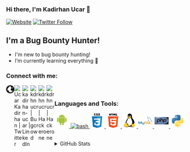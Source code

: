 ### Hi there, I'm Kadirhan Ucar 👋

[![Website](https://img.shields.io/website?label=kdrhnucr.github.io&style=for-the-badge&url=https%3A%2F%2Fkdrhnucr.github.io)](https://kdrhnucr.github.io)
[![Twitter Follow](https://img.shields.io/twitter/follow/UcarKadirhan?color=1DA1F2&label=FOLLOW%20%40UcarKadirhan&style=for-the-badge)](https://twitter.com/intent/follow?original_referer=https%3A%2F%2Fgithub.com%2Fkdrhnucr&screen_name=UcarKadirhan)

## I'm a Bug Bounty Hunter!

- I'm new to bug bounty hunting!
- I’m currently learning everything 🤣

### Connect with me:

[<img align="left" alt="kdrhnucr.github.io" width="22px" src="https://raw.githubusercontent.com/iconic/open-iconic/master/svg/globe.svg" />][website]
[<img align="left" alt="UcarKadirhan | Twitter" width="22px" src="https://cdn.jsdelivr.net/npm/simple-icons@5.18.0/icons/twitter.svg" />][twitter]
[<img align="left" alt="kadirhan-ucar | LinkedIn" width="22px" src="https://cdn.jsdelivr.net/npm/simple-icons@5.18.0/icons/linkedin.svg" />][linkedin]
[<img align="left" alt="kdrhnucr | Bugcrowd" width="22px" src="https://cdn.jsdelivr.net/npm/simple-icons@5.18.0/icons/bugcrowd.svg" />][bugcrowd]
[<img align="left" alt="kdrhnucr | Hackerone" width="22px" src="https://cdn.jsdelivr.net/npm/simple-icons@5.18.0/icons/hackerone.svg" />][hackerone]
[<img align="left" alt="kdrhnucr | Hackerone" width="22px" src="https://cdn.jsdelivr.net/npm/simple-icons@5.18.0/icons/intigriti.svg" />][intigriti]

<br />

### Languages and Tools:

<p align="left"> <a href="https://developer.android.com" target="_blank"> <img src="https://raw.githubusercontent.com/devicons/devicon/master/icons/android/android-original-wordmark.svg" alt="android" width="40" height="40"/> </a> <a href="https://www.gnu.org/software/bash/" target="_blank"> <img src="https://www.vectorlogo.zone/logos/gnu_bash/gnu_bash-icon.svg" alt="bash" width="40" height="40"/> </a> <a href="https://www.w3schools.com/css/" target="_blank"> <img src="https://raw.githubusercontent.com/devicons/devicon/master/icons/css3/css3-original-wordmark.svg" alt="css3" width="40" height="40"/> </a> <a href="https://www.w3.org/html/" target="_blank"> <img src="https://raw.githubusercontent.com/devicons/devicon/master/icons/html5/html5-original-wordmark.svg" alt="html5" width="40" height="40"/> </a> <a href="https://www.linux.org/" target="_blank"> <img src="https://raw.githubusercontent.com/devicons/devicon/master/icons/linux/linux-original.svg" alt="linux" width="40" height="40"/> </a> <a href="https://www.mysql.com/" target="_blank"> <img src="https://raw.githubusercontent.com/devicons/devicon/master/icons/mysql/mysql-original-wordmark.svg" alt="mysql" width="40" height="40"/> </a> <a href="https://www.php.net" target="_blank"> <img src="https://raw.githubusercontent.com/devicons/devicon/master/icons/php/php-original.svg" alt="php" width="40" height="40"/> </a> <a href="https://www.python.org" target="_blank"> <img src="https://raw.githubusercontent.com/devicons/devicon/master/icons/python/python-original.svg" alt="python" width="40" height="40"/> </a> 

<br />
<br />

<details>
  <summary>GitHub Stats</summary>

  <img align="left" alt="kdrhnucr's GitHub Stats" src="https://github-readme-stats.vercel.app/api?username=kdrhnucr&theme=dark&show_icons=true" />

</details>

[website]: https://kdrhnucr.github.io
[twitter]: https://twitter.com/UcarKadirhan
[linkedin]: https://linkedin.com/in/kadirhan-ucar
[bugcrowd]: https://bugcrowd.com/kdrhnucr
[hackerone]: https://hackerone.com/kdrhnucr?type=user
[intigriti]: https://app.intigriti.com/researcher/profile/kdrhnucr

